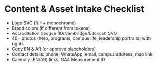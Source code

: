 # Content & Asset Intake Checklist

- Logo SVG (full + monochrome)
- Brand colors (if different from tokens)
- Accreditation badges (IB/Cambridge/Edexcel) SVG
- 40+ photos (hero, programs, campus life, leadership portraits) with rights
- Copy EN & AR (or approve placeholders)
- Contact details: phone, WhatsApp, email, campus address, map link
- Calendly (EN/AR) links, GA4 Measurement ID
